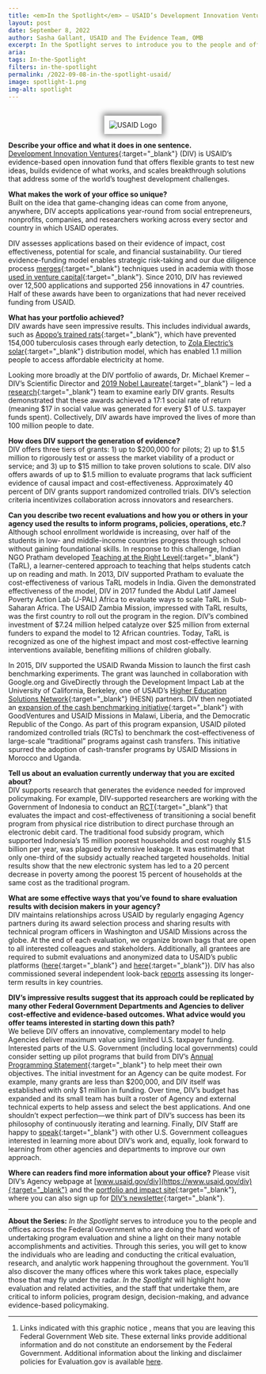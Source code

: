 ```yaml
---
title: <em>In the Spotlight</em> – USAID’s Development Innovation Ventures
layout: post
date: September 8, 2022
author: Sasha Gallant, USAID and The Evidence Team, OMB
excerpt: In the Spotlight serves to introduce you to the people and offices across the Federal Government who are doing the hard work of undertaking program evaluation and shine a light on their many notable accomplishments and activities...
aria: 
tags: In-the-Spotlight
filters: in-the-spotlight
permalink: /2022-09-08-in-the-spotlight-usaid/
image: spotlight-1.png
img-alt: spotlight
---
```

<br>
<center><img src="{{site.baseurl}}/assets/images/agency-seals/USAID.png" alt="USAID Logo" class="spt-agny" style="box-shadow: 1px -1px 11px 4px rgb(0 0 0 / 47%); padding: 10px"></center>

**Describe your office and what it does in one sentence.**  
[Development Innovation Ventures](https://www.usaid.gov/div){:target="_blank"} (DIV) is USAID’s evidence-based open innovation fund that offers flexible grants to test new ideas, builds evidence of what works, and scales breakthrough solutions that address some of the world’s toughest development challenges. 

**What makes the work of your office so unique?**  
Built on the idea that game-changing ideas can come from anyone, anywhere, DIV accepts applications year-round from social entrepreneurs, nonprofits, companies, and researchers working across every sector and country in which USAID operates. 

DIV assesses applications based on their evidence of impact, cost effectiveness, potential for scale, and financial sustainability. Our tiered evidence-funding model enables strategic risk-taking and our due diligence process [merges](https://ssir.org/articles/entry/the_lean_startup_goes_to_washington){:target="_blank"} techniques used in academia with those [used in venture capital](https://foreignpolicy.com/2013/06/24/can-silicon-valley-save-the-world/){:target="_blank"}. Since 2010, DIV has reviewed over 12,500 applications and supported 256 innovations in 47 countries. Half of these awards have been to organizations that had never received funding from USAID. 

**What has your portfolio achieved?**  
DIV awards have seen impressive results. This includes individual awards, such as [Apopo’s trained rats](https://www.apopo.org/en){:target="_blank"}, which have prevented 154,000 tuberculosis cases through early detection, to [Zola Electric’s solar](https://zolaelectric.com/){:target="_blank"} distribution model, which has enabled 1.1 million people to access affordable electricity at home.

Looking more broadly at the DIV portfolio of awards, Dr. Michael Kremer – DIV’s Scientific Director and [2019 Nobel Laureate](https://www.nobelprize.org/prizes/economic-sciences/2019/press-release/){:target="_blank"} – led a [research](https://cpb-us-w2.wpmucdn.com/voices.uchicago.edu/dist/0/2830/files/2021/09/SROR-21.03.12_clean-3.pdf){:target="_blank"} team to examine early DIV grants. Results demonstrated that these awards achieved a 17:1 social rate of return (meaning $17 in social value was generated for every $1 of U.S. taxpayer funds spent). Collectively, DIV awards have improved the lives of more than 100 million people to date.


**How does DIV support the generation of evidence?**  
DIV offers three tiers of grants: 1) up to $200,000 for pilots; 2) up to $1.5 million to rigorously test or assess the market viability of a product or service; and 3) up to $15 million to take proven solutions to scale. DIV also offers awards of up to $1.5 million to evaluate programs that lack sufficient evidence of causal impact and cost-effectiveness. Approximately 40 percent of DIV grants support randomized controlled trials. DIV’s selection criteria incentivizes collaboration across innovators and researchers. 

**Can you describe two recent evaluations and how you or others in your agency used the results to inform programs, policies, operations, etc.?**  
Although school enrollment worldwide is increasing, over half of the students in low- and middle-income countries progress through school without gaining foundational skills. In response to this challenge, Indian NGO Pratham developed [Teaching at the Right Level](https://www.teachingattherightlevel.org/){:target="_blank"} (TaRL), a learner-centered approach to teaching that helps students catch up on reading and math. In 2013, DIV supported Pratham to evaluate the cost-effectiveness of various TaRL models in India. Given the demonstrated effectiveness of the model, DIV in 2017 funded the Abdul Latif Jameel Poverty Action Lab (J-PAL) Africa to evaluate ways to scale TaRL in Sub-Saharan Africa. The USAID Zambia Mission, impressed with TaRL results, was the first country to roll out the program in the region. DIV’s combined investment of $7.24 million helped catalyze over $25 million from external funders to expand the model to 12 African countries. Today, TaRL is recognized as one of the highest impact and most cost-effective learning interventions available, benefiting millions of children globally.

In 2015, DIV supported the USAID Rwanda Mission to launch the first cash benchmarking experiments. The grant was launched in collaboration with Google.org and GiveDirectly through the Development Impact Lab at the University of California, Berkeley, one of USAID’s [Higher Education Solutions Network](https://www.usaid.gov/research/hesn){:target="_blank"} (HESN) partners. DIV then negotiated an [expansion of the cash benchmarking initiative](https://www.nytimes.com/2018/09/11/opinion/is-cash-better-for-poor-people-than-conventional-foreign-aid.html){:target="_blank"} with GoodVentures and USAID Missions in Malawi, Liberia, and the Democratic Republic of the Congo. As part of this program expansion, USAID piloted randomized controlled trials (RCTs) to benchmark the cost-effectiveness of large-scale “traditional” programs against cash transfers. This initiative spurred the adoption of cash-transfer programs by USAID Missions in Morocco and Uganda.

**Tell us about an evaluation currently underway that you are excited about?**  
DIV supports research that generates the evidence needed for improved policymaking. For example, DIV-supported researchers are working with the Government of Indonesia to conduct an [RCT](https://divportal.usaid.gov/s/project/a0gt00000015gSjAAI/raskin-welfare-reform-transition-to-electronic-distribution){:target="_blank"} that evaluates the impact and cost-effectiveness of transitioning a social benefit program from physical rice distribution to direct purchase through an electronic debit card. The traditional food subsidy program, which supported Indonesia’s 15 million poorest households and cost roughly $1.5 billion per year, was plagued by extensive leakage. It was estimated that only one-third of the subsidy actually reached targeted households. Initial results show that the new electronic system has led to a 20 percent decrease in poverty among the poorest 15 percent of households at the same cost as the traditional program.

**What are some effective ways that you’ve found to share evaluation results with decision makers in your agency?**  
DIV maintains relationships across USAID by regularly engaging Agency partners during its award selection process and sharing results with technical program officers in Washington and USAID Missions across the globe. At the end of each evaluation, we organize brown bags that are open to all interested colleagues and stakeholders. Additionally, all grantees are required to submit evaluations and anonymized data to USAID’s public platforms ([here](https://dec.usaid.gov/dec/home/Default.aspx){:target="_blank"} and [here](https://data.usaid.gov/){:target="_blank"}). DIV has also commissioned several independent look-back <a href="https://usaidinnovation.my.salesforce.com/sfc/p/#t0000000TZKp/a/t0000002eELr/M1L3LM8Pi0Utc_UAymSixNvBQ4Fzglx2sUlCFNnmsrE" target="_blank">reports</a> assessing its longer-term results in key countries. 

**DIV’s impressive results suggest that its approach could be replicated by many other Federal Government Departments and Agencies to deliver cost-effective and evidence-based outcomes. What advice would you offer teams interested in starting down this path?**  
We believe DIV offers an innovative, complementary model to help Agencies deliver maximum value using limited U.S. taxpayer funding. Interested parts of the U.S. Government (including local governments) could consider setting up pilot programs that build from DIV’s [Annual Programming Statement](https://www.usaid.gov/div/aps){:target="_blank"} to help meet their own objectives. The initial investment for an Agency can be quite modest. For example, many grants are less than $200,000, and DIV itself was established with only $1 million in funding. Over time, DIV’s budget has expanded and its small team has built a roster of Agency and external technical experts to help assess and select the best applications. And one shouldn’t expect perfection—we think part of DIV’s success has been its philosophy of continuously iterating and learning. Finally, DIV Staff are happy to [speak](mailto:div@usaid.gov){:target="_blank"} with other U.S. Government colleagues interested in learning more about DIV’s work and, equally, look forward to learning from other agencies and departments to improve our own approach. 

**Where can readers find more information about your office?**
Please visit DIV’s Agency webpage at [www.usaid.gov/div](https://www.usaid.gov/div){:target="_blank"} and the [portfolio and impact site](https://divportal.usaid.gov/s/){:target="_blank"}, where you can also sign up for [DIV’s newsletter](https://content.govdelivery.com/accounts/USAIDHQ/bulletins/324ae68){:target="_blank"}.

<hr class="hr-spt margin-top-4">
<strong>About the Series:</strong> <em>In the Spotlight</em> serves to introduce you to the people and offices across the Federal Government who are doing the hard work of undertaking program evaluation and shine a light on their many notable accomplishments and activities. Through this series, you will get to know the individuals who are leading and conducting the critical evaluation, research, and analytic work happening throughout the government. You’ll also discover the many offices where this work takes place, especially those that may fly under the radar. <em>In the Spotlight</em> will highlight how evaluation and related activities, and the staff that undertake them, are critical to inform policies, program design, decision-making, and advance evidence-based policymaking.

<hr>

<div class="footnotes" role="doc-endnotes">
  <ol>
        <li id="fn:1" role="doc-endnote">
            <p>Links indicated with this graphic notice<span class="usa-link--external"></span> , means that you are leaving this Federal Government Web site. These external links provide additional information and do not constitute an endorsement by the Federal Government. Additional information about the linking and disclaimer policies for Evaluation.gov is available <a href="https://www.gsa.gov/website-information/website-policies" target="_blank" class="usa-link--external">here</a>.</p>
        </li>
  </ol>
</div>